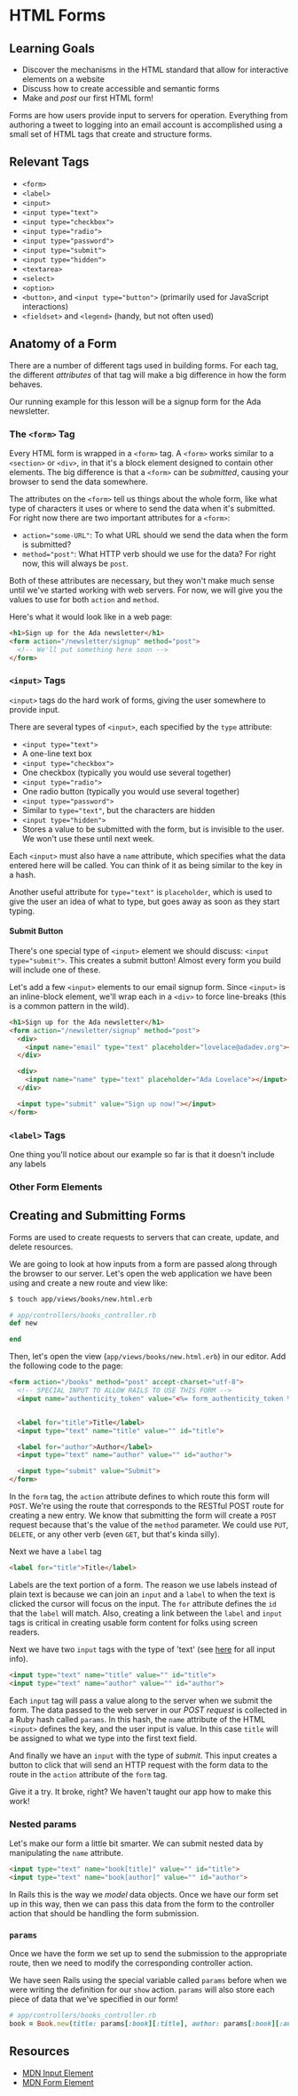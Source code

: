 # HTML Forms
## Learning Goals
- Discover the mechanisms in the HTML standard that allow for interactive elements on a website
- Discuss how to create accessible and semantic forms
- Make and _post_ our first HTML form!

Forms are how users provide input to servers for operation. Everything from authoring a tweet to logging into an email account is accomplished using a small set of HTML tags that create and structure forms.

## Relevant Tags

- `<form>`
- `<label>`
- `<input>`
- `<input type="text">`
- `<input type="checkbox">`
- `<input type="radio">`
- `<input type="password">`
- `<input type="submit">`
- `<input type="hidden">`
- `<textarea>`
- `<select>`
- `<option>`
- `<button>`, and `<input type="button">` (primarily used for JavaScript interactions)
- `<fieldset>` and `<legend>` (handy, but not often used)

## Anatomy of a Form

There are a number of different tags used in building forms. For each tag, the different _attributes_ of that tag will make a big difference in how the form behaves.

Our running example for this lesson will be a signup form for the Ada newsletter.

### The `<form>` Tag

Every HTML form is wrapped in a `<form>` tag. A `<form>` works similar to a `<section>` or `<div>`, in that it's a block element designed to contain other elements. The big difference is that a `<form>` can be _submitted_, causing your browser to send the data somewhere.

The attributes on the `<form>` tell us things about the whole form, like what type of characters it uses or where to send the data when it's submitted. For right now there are two important attributes for a `<form>`:
- `action="some-URL"`: To what URL should we send the data when the form is submitted?
- `method="post"`: What HTTP verb should we use for the data? For right now, this will always be `post`.

Both of these attributes are necessary, but they won't make much sense until we've started working with web servers. For now, we will give you the values to use for both `action` and `method`.

Here's what it would look like in a web page:

```html
<h1>Sign up for the Ada newsletter</h1>
<form action="/newsletter/signup" method="post">
  <!-- We'll put something here soon -->
</form>
```

### `<input>` Tags

`<input>` tags do the hard work of forms, giving the user somewhere to provide input.

There are several types of `<input>`, each specified by the `type` attribute:

- `<input type="text">`
- A one-line text box
- `<input type="checkbox">`
- One checkbox (typically you would use several together)
- `<input type="radio">`
- One radio button (typically you would use several together)
- `<input type="password">`
- Similar to `type="text"`, but the characters are hidden
- `<input type="hidden">`
- Stores a value to be submitted with the form, but is invisible to the user. We won't use these until next week.

Each `<input>` must also have a `name` attribute, which specifies what the data entered here will be called. You can think of it as being similar to the key in a hash.

Another useful attribute for `type="text"` is `placeholder`, which is used to give the user an idea of what to type, but goes away as soon as they start typing.

#### Submit Button

There's one special type of `<input>` element we should discuss: `<input type="submit">`. This creates a submit button! Almost every form you build will include one of these.

Let's add a few `<input>` elements to our email signup form. Since `<input>` is an inline-block element, we'll wrap each in a `<div>` to force line-breaks (this is a common pattern in the wild).

```html
<h1>Sign up for the Ada newsletter</h1>
<form action="/newsletter/signup" method="post">
  <div>
    <input name="email" type="text" placeholder="lovelace@adadev.org"></input>
  </div>

  <div>
    <input name="name" type="text" placeholder="Ada Lovelace"></input>
  </div>

  <input type="submit" value="Sign up now!"></input>
</form>
```

### `<label>` Tags

One thing you'll notice about our example so far is that it doesn't include any labels

### Other Form Elements

## Creating and Submitting Forms

Forms are used to create requests to servers that can create, update, and delete resources.

We are going to look at how inputs from a form are passed along through the browser to our server. Let's open the web application we have been using and create a new route and view like:

```bash
$ touch app/views/books/new.html.erb
```

```ruby
# app/controllers/books_controller.rb
def new

end
```

Then, let's open the view (`app/views/books/new.html.erb`) in our editor. Add the following code to the page:

```html
<form action="/books" method="post" accept-charset="utf-8">
  <!-- SPECIAL INPUT TO ALLOW RAILS TO USE THIS FORM -->
  <input name="authenticity_token" value="<%= form_authenticity_token %>" type="hidden">


  <label for="title">Title</label>
  <input type="text" name="title" value="" id="title">

  <label for="author">Author</label>
  <input type="text" name="author" value="" id="author">

  <input type="submit" value="Submit">
</form>
```

In the `form` tag, the `action` attribute defines to which route this form will `POST`. We're using the route that corresponds to the RESTful POST route for creating a new entry. We know that submitting the form will create a `POST` request because that's the value of the `method` parameter. We could use `PUT`, `DELETE`, or any other verb (even `GET`, but that's kinda silly).

Next we have a `label` tag
```html
<label for="title">Title</label>
```

Labels are the text portion of a form. The reason we use labels instead of plain text is because we can join an `input` and a `label` to when the text is clicked the cursor will focus on the input. The `for` attribute defines the `id` that the `label` will match. Also, creating a link between the `label` and `input` tags is critical in creating usable form content for folks using screen readers.

Next we have two `input` tags with the type of 'text' (see [here](https://developer.mozilla.org/en-US/docs/Web/HTML/Element/input) for all input info).

```html
<input type="text" name="title" value="" id="title">
<input type="text" name="author" value="" id="author">
```

Each `input` tag will pass a value along to the server when we submit the form. The data passed to the web server in our _POST request_ is collected in a Ruby hash called `params`. In this hash, the `name` attribute of the HTML `<input>` defines the key, and the user input is value. In this case `title` will be assigned to what we type into the first text field.

And finally we have an `input` with the type of _submit_. This input creates a button to click that will send an HTTP request with the form data to the route in the `action` attribute of the `form` tag.

Give it a try. It broke, right? We haven't taught our app how to make this work!

### Nested params
Let's make our form a little bit smarter. We can submit nested data by manipulating the `name` attribute.

```html
<input type="text" name="book[title]" value="" id="title">
<input type="text" name="book[author]" value="" id="author">
```

In Rails this is the way we _model_ data objects. Once we have our form set up in this way, then we can pass this data from the form to the controller action that should be handling the form submission.

### `params`
Once we have the form we set up to send the submission to the appropriate route, then we need to modify the corresponding controller action.

We have seen Rails using the special variable called `params` before when we were writing the definition for our `show` action. `params` will also store each piece of data that we've specified in our form!

<!-- We will expand upon this idea once we learn about Active Record, but until then, imagine a `Book` class where the initialize method is written to assign attributes from a hash. We would then pass the inner hash to the `new` method and all of our attributes would be assigned.

```ruby
# app/models/book.rb
class Book
def initialize(options = {})
@title = options[:title]
@author = options[:author]
end
end
```
-->

```ruby
# app/controllers/books_controller.rb
book = Book.new(title: params[:book][:title], author: params[:book][:author])
```
## Resources
- [MDN Input Element](https://developer.mozilla.org/en-US/docs/Web/HTML/Element/input)
- [MDN Form Element](https://developer.mozilla.org/en-US/docs/Web/HTML/Element/form)
